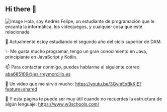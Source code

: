 ## Hi there 👋
![image](https://github.com/user-attachments/assets/8e80a314-904b-4da6-88af-3d7b3670142f)
Hola, soy Andrés Felipe, un estudiante de programación que le encanta la informática, los videojuegos, y cualquier cosa que esté relacionada.

🔭 Actualmente estoy estudiando el segundo año del ciclo superior de DAM.

✨ Me gusta mucho programar, tengo un gran conocimiento en Java, principiante en JavaScript y Kotlin.

📫 Para contactar conmigo, puedes hablarme al siguiente correo: aba685106@iesirreymorcillo.es

🌱 Un vídeo que me sirvió mucho: https://youtu.be/3GymExBkKjE?feature=shared

🌱 Y esta página te puede ser muy útil cuando no recuerdes la estructura de algún lenguaje: https://www.w3schools.com/

<!--
**AndresFelipee05/AndresFelipee05** is a ✨ _special_ ✨ repository because its `README.md` (this file) appears on your GitHub profile.

Here are some ideas to get you started:

- 🔭 I’m currently working on ...
- 🌱 I’m currently learning ...
- 👯 I’m looking to collaborate on ...
- 🤔 I’m looking for help with ...
- 💬 Ask me about ...
- 📫 How to reach me: ...
- 😄 Pronouns: ...
- ⚡ Fun fact: ...
-->
